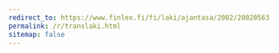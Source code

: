 ```yaml
---
redirect_to: https://www.finlex.fi/fi/laki/ajantasa/2002/20020563
permalink: /r/translaki.html
sitemap: false
---
```

